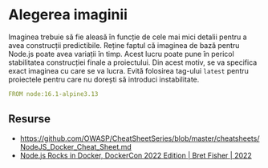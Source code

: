 # Alegerea imaginii

Imaginea trebuie să fie aleasă în funcție de cele mai mici detalii pentru a avea construcții predictibile. Reține faptul că imaginea de bază pentru Node.js poate avea variații în timp. Acest lucru poate pune în pericol stabilitatea construcției finale a proiectului. Din acest motiv, se va specifica exact imaginea cu care se va lucra. Evită folosirea tag-ului `latest` pentru proiectele pentru care nu dorești să introduci instabilitate.

```yaml
FROM node:16.1-alpine3.13
```

## Resurse

- https://github.com/OWASP/CheatSheetSeries/blob/master/cheatsheets/NodeJS_Docker_Cheat_Sheet.md
- [Node.js Rocks in Docker, DockerCon 2022 Edition | Bret Fisher | 2022](https://youtu.be/Z0lpNSC1KbM)